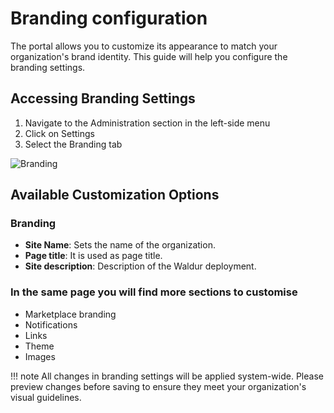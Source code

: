 # Branding configuration

The portal allows you to customize its appearance to match your organization's brand identity. This guide will help you configure the branding settings.

## Accessing Branding Settings

1. Navigate to the Administration section in the left-side menu
2. Click on Settings
3. Select the Branding tab

![Branding](../img/path-to-branding.png)

## Available Customization Options

### Branding

- **Site Name**: Sets the name of the organization.
- **Page title**: It is used as page title.
- **Site description**: Description of the Waldur deployment.

### In the same page you will find more sections to customise

- Marketplace branding
- Notifications
- Links
- Theme
- Images

!!! note
    All changes in branding settings will be applied system-wide. Please preview changes before saving to ensure they meet your organization's visual guidelines.
